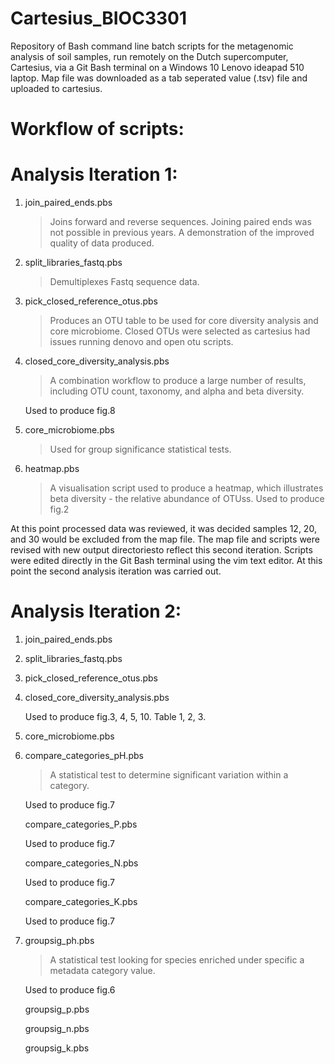 # Cartesius_BIOC3301
Repository of Bash command line batch scripts for the metagenomic analysis of soil samples, run remotely on the Dutch supercomputer, Cartesius, via a Git Bash terminal on a Windows 10 Lenovo ideapad 510 laptop. Map file was downloaded as a tab seperated value (.tsv) file and uploaded to cartesius.

# Workflow of scripts:

  # Analysis Iteration 1:
  
1.  join_paired_ends.pbs
    > Joins forward and reverse sequences.
    Joining paired ends was not possible in previous years. A demonstration of the improved quality of data produced.

2.  split_libraries_fastq.pbs
    > Demultiplexes Fastq sequence data.

3.  pick_closed_reference_otus.pbs
    > Produces an OTU table to be used for core diversity analysis and core microbiome.
    Closed OTUs were selected as cartesius had issues running denovo and open otu scripts.

4.  closed_core_diversity_analysis.pbs
    > A combination workflow to produce a large number of results, including OTU count, taxonomy, and alpha and beta diversity.
    
    Used to produce fig.8

5.  core_microbiome.pbs
    > Used for group significance statistical tests.

6.  heatmap.pbs
    > A visualisation script used to produce a heatmap, which illustrates beta diversity - the relative abundance of OTUss.
    Used to produce fig.2

At this point processed data was reviewed, it was decided samples 12, 20, and 30 would be excluded from the map file. The map file and scripts were revised with new output directoriesto reflect this second iteration. Scripts were edited directly in the Git Bash terminal using the vim text editor. At this point the second analysis iteration was carried out.

  # Analysis Iteration 2:
  
1.  join_paired_ends.pbs

2.  split_libraries_fastq.pbs

3.  pick_closed_reference_otus.pbs

4.  closed_core_diversity_analysis.pbs

    Used to produce fig.3, 4, 5, 10. Table 1, 2, 3.
    
5.  core_microbiome.pbs

6.  compare_categories_pH.pbs
    > A statistical test to determine significant variation within a category.
    
    Used to produce fig.7
    
    compare_categories_P.pbs
    
    Used to produce fig.7
    
    compare_categories_N.pbs
    
    Used to produce fig.7
    
    compare_categories_K.pbs
    
    Used to produce fig.7
    
7.  groupsig_ph.pbs
    >A statistical test looking for species enriched under specific a metadata category value.

    Used to produce fig.6
    
    groupsig_p.pbs
    
    groupsig_n.pbs
    
    groupsig_k.pbs
